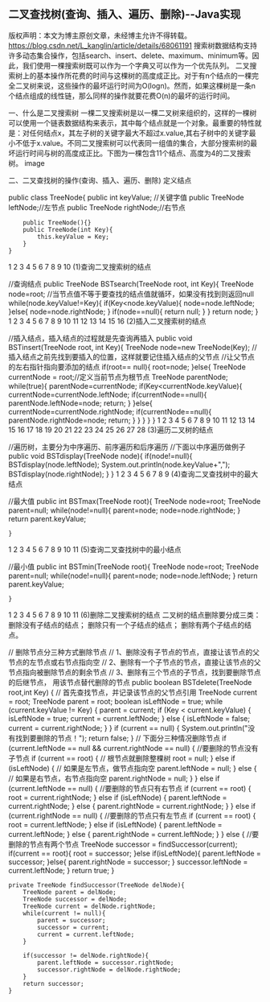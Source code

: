 ## 二叉查找树(查询、插入、遍历、删除)--Java实现

版权声明：本文为博主原创文章，未经博主允许不得转载。	https://blog.csdn.net/L_kanglin/article/details/68061191
搜索树数据结构支持许多动态集合操作，包括search、insert、delete、maximum、minimum等。因此，我们使用一棵搜索树既可以作为一个字典又可以作为一个优先队列。 
二叉搜索树上的基本操作所花费的时间与这棵树的高度成正比。对于有n个结点的一棵完全二叉树来说，这些操作的最坏运行时间为O(logn)。然而，如果这棵树是一条n个结点组成的线性链，那么同样的操作就要花费O(n)的最坏的运行时间。

一、什么是二叉搜索树
一棵二叉搜索树是以一棵二叉树来组织的，这样的一棵树可以使用一个链表数据结构来表示，其中每个结点就是一个对象。最重要的特性就是：对任何结点x，其左子树的关键字最大不超过x.value,其右子树中的关键字最小不低于x.value。不同二叉搜索树可以代表同一组值的集合，大部分搜索树的最坏运行时间与树的高度成正比。下图为一棵包含11个结点、高度为4的二叉搜索树。 
image

二、二叉查找树的操作(查询、插入、遍历、删除)
定义结点

 public class TreeNode{
        public int keyValue;    //关键字值
        public TreeNode leftNode;//左节点
        public TreeNode rightNode;//右节点

        public TreeNode(){}
        public TreeNode(int Key){
            this.keyValue = Key;
        }
    }
1
2
3
4
5
6
7
8
9
10
(1)查询二叉搜索树的结点

//查询结点
    public TreeNode BSTsearch(TreeNode root, int Key){
        TreeNode node=root;
        //当节点值不等于要查找的结点值就循环，如果没有找到则返回null
        while(node.keyValue!=Key){
            if(Key<node.keyValue){
                node=node.leftNode;
            }else{
                node=node.rightNode;
            }
            if(node==null){
                return null;
            }
        }
        return node;
    }
1
2
3
4
5
6
7
8
9
10
11
12
13
14
15
16
(2)插入二叉搜索树的结点

//插入结点，插入结点的过程就是先查询再插入
    public void BSTinsert(TreeNode root, int Key){
        TreeNode node=new TreeNode(Key);
        //插入结点之前先找到要插入的位置，这样就要记住插入结点的父节点
        //让父节点的左右指针指向要添加的结点
        if(root== null){
            root=node;
        }else{
            TreeNode currentNode = root;//定义当前节点为根节点
            TreeNode parentNode;
            while(true){
                parentNode=currentNode;
                if(Key<currentNode.keyValue){
                    currentNode=currentNode.leftNode;
                    if(currentNode==null){
                        parentNode.leftNode=node;
                        return;
                    }
                }else{
                    currentNode=currentNode.rightNode;
                    if(currentNode==null){
                        parentNode.rightNode=node;
                        return;
                    }
                }
            }
        }
    }
1
2
3
4
5
6
7
8
9
10
11
12
13
14
15
16
17
18
19
20
21
22
23
24
25
26
27
28
(3)遍历二叉树的结点

//遍历树，主要分为中序遍历、前序遍历和后序遍历
    //下面以中序遍历做例子
    public void BSTdisplay(TreeNode node){
        if(node!=null){
            BSTdisplay(node.leftNode);
            System.out.println(node.keyValue+",");
            BSTdisplay(node.rightNode);
        }
    }
1
2
3
4
5
6
7
8
9
(4)查询二叉查找树中的最大结点

 //最大值
    public int BSTmax(TreeNode root){
        TreeNode node=root;
        TreeNode parent=null;
        while(node!=null){
            parent=node;
            node=node.rightNode;
        }
        return parent.keyValue;

    }
1
2
3
4
5
6
7
8
9
10
11
(5)查询二叉查找树中的最小结点

  //最小值
    public int BSTmin(TreeNode root){
        TreeNode node=root;
        TreeNode parent=null;
        while(node!=null){
            parent=node;
            node=node.leftNode;
        }
        return parent.keyValue;

    }
1
2
3
4
5
6
7
8
9
10
11
(6)删除二叉搜索树的结点 
二叉树的结点删除要分成三类： 
删除没有子结点的结点； 
删除只有一个子结点的结点； 
删除有两个子结点的结点。

 // 删除节点分三种方式删除节点
    // 1、删除没有子节点的节点，直接让该节点的父节点的左节点或右节点指向空
    // 2、删除有一个子节点的节点，直接让该节点的父节点指向被删除节点的剩余节点
    // 3、删除有三个节点的子节点，找到要删除节点的后继节点， 用该节点替代删除的节点
    public boolean BSTdelete(TreeNode root,int Key) {
        // 首先查找节点，并记录该节点的父节点引用
        TreeNode current = root;
        TreeNode parent = root;
        boolean isLeftNode = true;
        while (current.keyValue != Key) {
            parent = current;
            if (Key < current.keyValue) {
                isLeftNode = true;
                current = current.leftNode;
            } else {
                isLeftNode = false;
                current = current.rightNode;
            }
        }
        if (current == null) {
            System.out.println("没有找到要删除的节点！");
            return false;
        }
        // 下面分三种情况删除节点
        if (current.leftNode == null && current.rightNode == null) {  //要删除的节点没有子节点
            if (current == root) { // 根节点就删除整棵树
                root = null;
            } else if (isLeftNode) { // 如果是左节点，做节点指向空
                parent.leftNode = null;
            } else { // 如果是右节点，右节点指向空
                parent.rightNode = null;
            }
        } else if (current.leftNode == null) {                         //要删除的节点只有右节点
            if (current == root) {
                root = current.rightNode;
            } else if (isLeftNode) {
                parent.leftNode = current.rightNode;
            } else {
                parent.rightNode = current.rightNode;
            }
        } else if (current.rightNode == null) {                         //要删除的节点只有左节点
            if (current == root) {
                root = current.leftNode;
            } else if (isLeftNode) {
                parent.leftNode = current.leftNode;
            } else {
                parent.rightNode = current.leftNode;
            }
        } else {                                                         //要删除的节点有两个节点
            TreeNode successor = findSuccessor(current);
            if(current == root){
                root = successor;
            }else if(isLeftNode){
                parent.leftNode = successor;
            }else{
                parent.rightNode = successor;
            }
            successor.leftNode = current.leftNode;
        }
        return true;
    }

    private TreeNode findSuccessor(TreeNode delNode){
        TreeNode parent = delNode;
        TreeNode successor = delNode;
        TreeNode current = delNode.rightNode;
        while(current != null){
            parent = successor;
            successor = current;
            current = current.leftNode;
        }

        if(successor != delNode.rightNode){
            parent.leftNode = successor.rightNode;
            successor.rightNode = delNode.rightNode;
        }
        return successor;
    }
